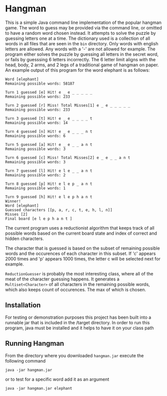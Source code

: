 # Hangman

This is a simple Java command line implementation of the popular hangman game. The word to guess may be provided via the command line, or omitted to have a random word chosen instead. It attempts to solve the puzzle by guessing letters one at a time. The dictionary used is a collection of all words in all files that are seen in the `bin` directory. Only words with english letters are allowed. Any words with a '-' are not allowed for example. The program either solves the puzzle by guessing all 
letters in the secret word, or fails by guesssing 6 letters incorrectly. The 6 letter limit aligns with the head, body, 2 arms, and 2 legs of a traditional game of hangman on paper. An example output of this program for the word elephant is as follows:

```
Word [elephant]
Remaining possible words: 58187

Turn 1 guessed [e] Hit! e _ e _ _ _ _ _ 
Remaining possible words: 233

Turn 2 guessed [r] Miss! Total Misses[1] e _ e _ _ _ _ _ 
Remaining possible words: 233

Turn 3 guessed [t] Hit! e _ e _ _ _ _ t 
Remaining possible words: 14

Turn 4 guessed [n] Hit! e _ e _ _ _ n t 
Remaining possible words: 6

Turn 5 guessed [a] Hit! e _ e _ _ a n t 
Remaining possible words: 3

Turn 6 guessed [c] Miss! Total Misses[2] e _ e _ _ a n t 
Remaining possible words: 3

Turn 7 guessed [l] Hit! e l e _ _ a n t 
Remaining possible words: 2

Turn 8 guessed [p] Hit! e l e p _ a n t 
Remaining possible words: 1

Turn 9 guessed [h] Hit! e l e p h a n t 
Winner!
Word [elephant]
Guessed characters [[p, a, r, c, t, e, h, l, n]]
Misses [2]
Final board [e l e p h a n t ]
```

The current program uses a reductionist algorithm that keeps track of all possible words based on the current board state and index of
correct and hidden characters.

The character that is guessed is based on the subset of remaining possible words and the occurences of each character in this subset.
If 'c' appears 2000 times and 'p' appears 1000 times, the letter c will be selected next for example.

`ReductionGuesser` is probably the most interesting class, where all of the meat of the character guessing happens. It generates a `Multiset<Character>` of all characters in the remaining possible words, which also keeps count of occurences. The max of which is chosen.

## Installation
For testing or demonstration purposes this project has been built into a runnable jar that is included in the /target directory.
In order to run this program, java must be installed and it helps to have it on your class path

## Running Hangman
From the directory where you downloaded `hangman.jar` execute the following command
```
java -jar hangman.jar
```
or to test for a specific word add it as an argument
```
java -jar hangman.jar elephant
```

